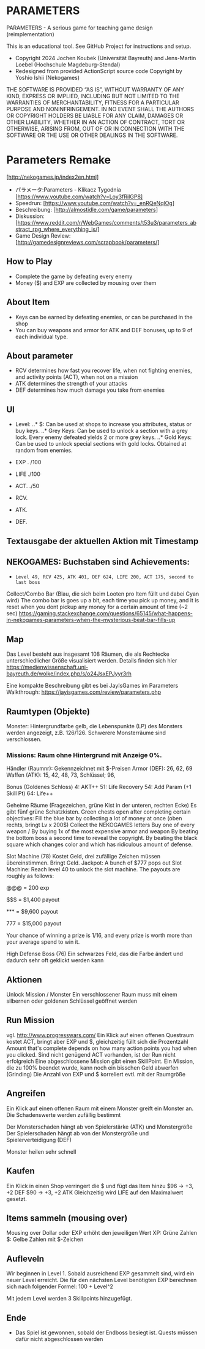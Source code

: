 # PARAMETERS
PARAMETERS - A serious game for teaching game design (reimplementation)

This is an educational tool. See GitHub Project for instructions and setup.

- Copyright 2024 Jochen Koubek (Universität Bayreuth) and Jens-Martin Loebel (Hochschule Magdeburg-Stendal)
- Redesigned from provided ActionScript source code Copyright by Yoshio Ishii (Nekogames)

THE SOFTWARE IS PROVIDED “AS IS”, WITHOUT WARRANTY OF ANY KIND, EXPRESS OR IMPLIED, INCLUDING BUT NOT LIMITED TO THE WARRANTIES OF MERCHANTABILITY, FITNESS FOR A PARTICULAR PURPOSE AND NONINFRINGEMENT. IN NO EVENT SHALL THE AUTHORS OR COPYRIGHT HOLDERS BE LIABLE FOR ANY CLAIM, DAMAGES OR OTHER LIABILITY, WHETHER IN AN ACTION OF CONTRACT, TORT OR OTHERWISE, ARISING FROM, OUT OF OR IN CONNECTION WITH THE SOFTWARE OR THE USE OR OTHER DEALINGS IN THE SOFTWARE.


# Parameters Remake
[http://nekogames.jp/index2en.html]

* パラメータ:Parameters - Klikacz Tygodnia [https://www.youtube.com/watch?v=Loy3fRiIGP8]
* Speedrun: [https://www.youtube.com/watch?v=_enRQeNqlOg]
* Beschreibung: [http://almostidle.com/game/parameters]
* Diskussion: [https://www.reddit.com/r/WebGames/comments/t53u3/parameters_abstract_rpg_where_everything_is/]
* Game Design Review: [http://gamedesignreviews.com/scrapbook/parameters/]


## How to Play
* Complete the game by defeating every enemy
* Money ($) and EXP are collected by mousing over them

## About Item
* Keys can be earned by defeating enemies, or can be purchased in the shop
* You can buy weapons and armor for ATK and DEF bonuses, up to 9 of each individual type.

## About parameter
* RCV determines how fast you recover life, when not fighting enemies, and activity points (ACT), when not on a mission
* ATK determines the strength of your attacks
* DEF determines how much damage you take from enemies

## UI
* Level:
..* $: Can be used at shops to increase you attributes, status or buy keys.
..* Grey Keys: Can be used to unlock a section with a grey lock. Every enemy defeated yields 2 or more grey keys.
..* Gold Keys: Can be used to unlock special sections with gold locks. Obtained at random from enemies.

* EXP . /100
* LIFE ./100
* ACT. ./50 

* RCV.
* ATK.
* DEF.

## Textausgabe der aktuellen Aktion mit Timestamp

## NEKOGAMES: Buchstaben sind Achievements:
*     Level 49, RCV 425, ATK 401, DEF 624, LIFE 200, ACT 175, second to last boss

Collect/Combo Bar (Blau, die sich beim Looten pro Item füllt und dabei Cyan wird)
The combo bar is goes up a bit, each time you pick up money, and it is reset when you dont pickup any money for a certain amount of time (~2 sec)
https://gaming.stackexchange.com/questions/65145/what-happens-in-nekogames-parameters-when-the-mysterious-beat-bar-fills-up

## Map
Das Level besteht aus insgesamt 108 Räumen, die als Rechtecke unterschiedlicher Größe visualisiert werden.
Details finden sich hier
https://medienwissenschaft.uni-bayreuth.de/wolke/index.php/s/o24JsxEPJyyr3rh

Eine kompakte Beschreibung gibt es bei JayIsGames im Parameters Walkthrough:
https://jayisgames.com/review/parameters.php

## Raumtypen (Objekte)
Monster: Hintergrundfarbe gelb, die Lebenspunkte (LP) des Monsters werden angezeigt, z.B. 126/126. Schwerere Monsterräume sind verschlossen.

### Missions: Raum ohne Hintergrund mit Anzeige 0%. 

Händler (Raumnr): Gekennzeichnet mit $-Preisen 
    Armor (DEF): 26, 62, 69
    Waffen (ATK): 15, 42, 48, 73,
    Schlüssel; 96, 
    
Bonus (Goldenes Schloss)
4: AKT++
51: Life Recovery
54: Add Param (+1 Skill Pt)
64: Life++

Geheime Räume (Fragezeichen, grüne Kist in der unteren, rechten Ecke)
Es gibt fünf grüne Schatzkisten. Green chests open after completing certain objectives:
Fill the blue bar by collecting a lot of money at once (oben rechts, bringt Lv x 200$)
Collect the NEKOGAMES letters
Buy one of every weapon / By buying 1x of the most expensive armor and weapon
By beating the bottom boss a second time to reveal the copyright.
By beating the black square which changes color and which has ridiculous amount of defense.

Slot Machine (78)
Kostet Geld, drei zufällige Zeichen müssen übereinstimmen.
Bringt Geld. Jackpot: A bunch of $777 pops out
Slot Machine: Reach level 40 to unlock the slot machine. The payouts are roughly as follows:

@@@ = 200 exp

$$$ = $1,400 payout

*** = $9,600 payout

777 = $15,000 payout

Your chance of winning a prize is 1/16, and every prize is worth more than your average spend to win it.

High Defense Boss (76)
Ein schwarzes Feld, das die Farbe ändert und dadurch sehr oft geklickt werden kann

## Aktionen
Unlock Mission / Monster
Ein verschlossener Raum muss mit einem silbernen oder goldenen Schlüssel geöffnet werden

## Run Mission 
vgl. http://www.progresswars.com/
Ein Klick auf einen offenen Questraum kostet ACT, bringt aber EXP und $, gleichzeitig füllt sich die Prozentzahl
Amount that's complete depends on how many action points you had when you clicked.
Sind nicht genügend ACT vorhanden, ist der Run nicht erfolgreich
Eine abgeschlossene Mission gibt einen SkillPoint. 
Ein Mission, die zu 100% beendet wurde, kann noch ein bisschen Geld abwerfen (Grinding)
Die Anzahl von EXP und $ korreliert evtl. mit der Raumgröße

## Angreifen
Ein Klick auf einen offenen Raum mit einem Monster greift ein Monster an. 
Die Schadenswerte werden zufällig bestimmt

Der Monsterschaden hängt ab von Spielerstärke (ATK) und Monstergröße
Der Spielerschaden hängt ab von der Monstergröße und Spielerverteidigung (DEF)

Monster heilen sehr schnell

## Kaufen
Ein Klick in einen Shop verringert die $ und fügt das Item hinzu
$96 -> +3, +2 DEF
$90 -> +3, +2 ATK
Gleichzeitig wird LIFE auf den Maximalwert gesetzt.

## Items  sammeln (mousing over)
Mousing over Dollar oder EXP erhöht den jeweiligen Wert
XP: Grüne Zahlen
$: Gelbe Zahlen mit $-Zeichen

## Aufleveln
Wir beginnen in Level 1. Sobald ausreichend EXP gesammelt sind, wird ein neuer Level erreicht. Die für den nächsten Level benötigten EXP berechnen sich nach folgender Formel: 100 + Level^2

Mit jedem Level werden 3 Skillpoints hinzugefügt.

## Ende
* Das Spiel ist gewonnen, sobald der Endboss besiegt ist. Quests müssen dafür nicht abgeschlossen werden
